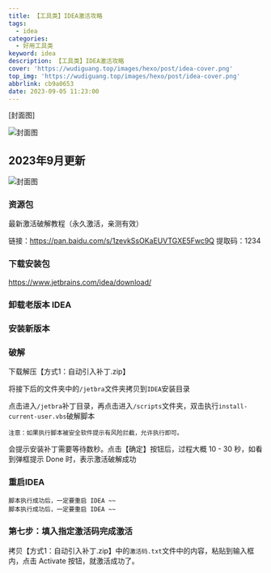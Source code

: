 ```yaml
---
title: 【工具类】IDEA激活攻略
tags:
  - idea
categories:
  - 好用工具类
keyword: idea
description: 【工具类】IDEA激活攻略
cover: 'https://wudiguang.top/images/hexo/post/idea-cover.png'
top_img: 'https://wudiguang.top/images/hexo/post/idea-cover.png'
abbrlink: cb9a0653
date: 2023-09-05 11:23:00
---
```


[封面图]

![封面图](https://wudiguang.top/images/hexo/post/idea-cover.png)

## 2023年9月更新

![封面图](https://wudiguang.top/images/hexo/post/idea001.png)

### 资源包

最新激活破解教程（永久激活，亲测有效）

链接：https://pan.baidu.com/s/1zevkSsOKaEUVTGXE5Fwc9Q 
提取码：1234

### 下载安装包

https://www.jetbrains.com/idea/download/

### 卸载老版本 IDEA

### 安装新版本

### 破解

下载解压【方式1：自动引入补丁.zip】

将接下后的文件夹中的`/jetbra`文件夹拷贝到`IDEA`安装目录

点击进入`/jetbra`补丁目录，再点击进入`/scripts`文件夹，双击执行`install-current-user.vbs`破解脚本

`注意：如果执行脚本被安全软件提示有风险拦截，允许执行即可。`

会提示安装补丁需要等待数秒。点击【确定】按钮后，过程大概 10 - 30 秒，如看到弹框提示 Done 时，表示激活破解成功

### 重启IDEA

```
脚本执行成功后，一定要重启 IDEA ~~
脚本执行成功后，一定要重启 IDEA ~~
```

### 第七步：填入指定激活码完成激活

拷贝【方式1：自动引入补丁.zip】中的`激活码.txt`文件中的内容，粘贴到输入框内，点击 Activate 按钮，就激活成功了。